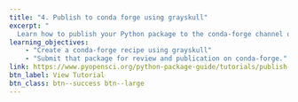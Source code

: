 ```yaml
---
title: "4. Publish to conda forge using grayskull"
excerpt: "
  Learn how to publish your Python package to the conda-forge channel of conda using the grayskull Python package."
learning_objectives:
    - "Create a conda-forge recipe using grayskull"
    - "Submit that package for review and publication on conda-forge."
link: https://www.pyopensci.org/python-package-guide/tutorials/publish-conda-forge.html
btn_label: View Tutorial
btn_class: btn--success btn--large
---
```

